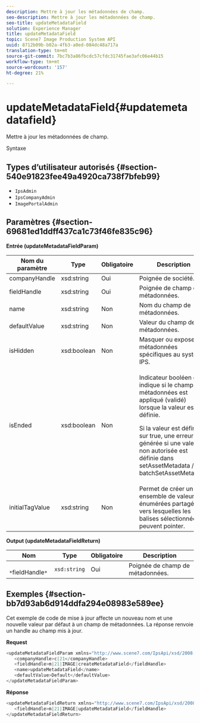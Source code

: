 ```yaml
---
description: Mettre à jour les métadonnées de champ.
seo-description: Mettre à jour les métadonnées de champ.
seo-title: updateMetadataField
solution: Experience Manager
title: updateMetadataField
topic: Scene7 Image Production System API
uuid: 8712b09b-b02a-4fb3-a0ed-084dc48a717a
translation-type: tm+mt
source-git-commit: 7bc7b3a86fbcdc57cfdc31745fae3afc06e44b15
workflow-type: tm+mt
source-wordcount: '157'
ht-degree: 21%

---
```



# updateMetadataField{#updatemetadatafield}

Mettre à jour les métadonnées de champ.

Syntaxe

## Types d’utilisateur autorisés {#section-540e91823fee49a4920ca738f7bfeb99}

* `IpsAdmin`
* `IpsCompanyAdmin`
* `ImagePortalAdmin`

## Paramètres {#section-69681ed1ddff437ca1c73f46fe835c96}

**Entrée (updateMetadataFieldParam)**

<table id="table_65D6EE6C402E4F01819822A855B6BB7F"> 
 <thead> 
  <tr> 
   <th colname="col1" class="entry"> Nom du paramètre </th> 
   <th colname="col2" class="entry"> Type </th> 
   <th colname="col3" class="entry"> Obligatoire </th> 
   <th colname="col4" class="entry"> Description </th> 
  </tr> 
 </thead>
 <tbody> 
  <tr> 
   <td colname="col1"> <span class="codeph"> <span class="varname"> companyHandle</span> </span> </td> 
   <td colname="col2"> <span class="codeph"> xsd:string</span> </td> 
   <td colname="col3"> Oui </td> 
   <td colname="col4"> Poignée de société. </td> 
  </tr> 
  <tr> 
   <td colname="col1"> <span class="codeph"> <span class="varname"> fieldHandle</span> </span> </td> 
   <td colname="col2"> <span class="codeph"> xsd:string</span> </td> 
   <td colname="col3"> Oui </td> 
   <td colname="col4"> Poignée de champ de métadonnées. </td> 
  </tr> 
  <tr> 
   <td colname="col1"> <span class="codeph"> <span class="varname"> name</span> </span> </td> 
   <td colname="col2"> <span class="codeph"> xsd:string</span> </td> 
   <td colname="col3"> Non </td> 
   <td colname="col4"> Nom du champ de métadonnées. </td> 
  </tr> 
  <tr> 
   <td colname="col1"> <span class="codeph"> <span class="varname"> defaultValue</span> </span> </td> 
   <td colname="col2"> <span class="codeph"> xsd:string</span> </td> 
   <td colname="col3"> Non </td> 
   <td colname="col4"> Valeur du champ de métadonnées. </td> 
  </tr> 
  <tr> 
   <td colname="col1"> <span class="codeph"> <span class="varname"> isHidden</span> </span> </td> 
   <td colname="col2"> <span class="codeph"> xsd:boolean</span> </td> 
   <td colname="col3"> Non </td> 
   <td colname="col4"> Masquer ou exposer les métadonnées spécifiques au système IPS. </td> 
  </tr> 
  <tr> 
   <td colname="col1"><span class="codeph"><span class="varname"> isEnded</span></span> </td> 
   <td colname="col2"><span class="codeph"> xsd:boolean</span> </td> 
   <td colname="col3"> <p>Non </p> </td> 
   <td colname="col4"> <p>Indicateur booléen qui indique si le champ de métadonnées est appliqué (validé) lorsque la valeur est définie. </p> <p>Si la valeur est définie sur true, une erreur est générée si une valeur non autorisée est définie dans <span class="codeph"> setAssetMetadata</span> /<span class="codeph"> batchSetAssetMetadata</span>. </p> </td> 
  </tr> 
  <tr> 
   <td colname="col1"> <span class="codeph"> <span class="varname"> initialTagValue</span> </span> </td> 
   <td colname="col2"> <span class="codeph"> xsd:string</span> </td> 
   <td colname="col3"> Non </td> 
   <td colname="col4"> Permet de créer un ensemble de valeurs énumérées partagées vers lesquelles les balises sélectionnées peuvent pointer. </td> 
  </tr> 
 </tbody> 
</table>

**Output (updateMetadataFieldReturn)**

| Nom | Type | Obligatoire | Description |
|---|---|---|---|
| ` *`fieldHandle`*` | `xsd:string` | Oui | Poignée de champ de métadonnées. |

## Exemples {#section-bb7d93ab6d914ddfa294e08983e589ee}

Cet exemple de code de mise à jour affecte un nouveau nom et une nouvelle valeur par défaut à un champ de métadonnées. La réponse renvoie un handle au champ mis à jour.

**Request**

```java
<updateMetadataFieldParam xmlns="http://www.scene7.com/IpsApi/xsd/2008-01-15">
   <companyHandle>c|21</companyHandle>
   <fieldHandle>m|21|IMAGE|createMetadataField</fieldHandle>
   <name>updateMetadataField</name>
   <defaultValue>Default</defaultValue>
</updateMetadataFieldParam>
```

**Réponse**

```java
<updateMetadataFieldReturn xmlns="http://www.scene7.com/IpsApi/xsd/2008-01-15">
   <fieldHandle>m|21|IMAGE|updateMetadataField</fieldHandle>
</updateMetadataFieldReturn>
```

